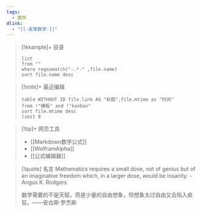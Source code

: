 ```yaml
---
tags:
  - 数学
dlink:
  - "[[-高等数学-]]"
---
```

> [!example]+ 目录
>```dataview
>list 
>from ""
>where regexmatch("-.*-" ,file.name)
>sort file.name desc
>```

> [!note]+ 最近编辑
>```dataview
>table WITHOUT ID file.link AS "标题",file.mtime as "时间"
>from !"模板" and !"kanban"
>sort file.mtime desc
>limit 8
>```
>

> [!tip]+ 网页工具
>- [[Markdown数学公式]]
>- [[WolframAlpha]]
>- [[公式编辑器]]

>[!quote] 名言
>Mathematics requires a small dose, not of genius but of an imaginative freedom which, in a larger dose, would be insanity. -Angus K. Rodgers
>
>数学需要的不是天赋，而是少量的自由想象，但想象太过自由又会陷入疯狂。——安古斯·罗杰斯
